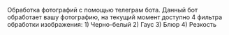 Обработка фотографий с помощью телеграм бота.
Данный бот обработает вашу фотографию, на текущий момент доступно 4 фильтра обработки изображения:
        1) Черно-белый
        2) Гаус
        3) Блюр
        4) Резкость
